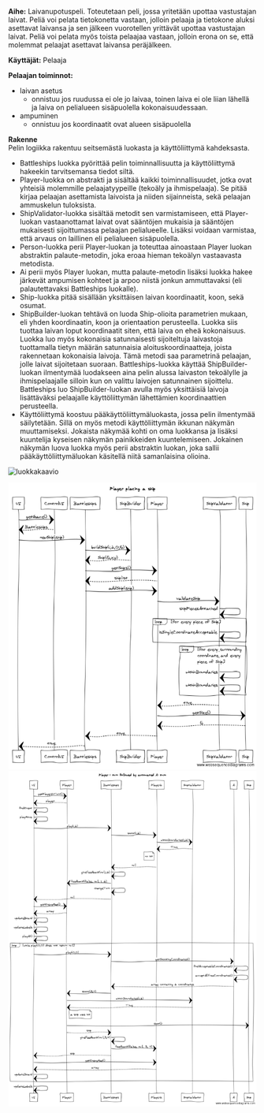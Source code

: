 **Aihe:** Laivanupotuspeli. Toteutetaan peli, jossa yritetään upottaa vastustajan laivat. Peliä voi pelata tietokonetta vastaan, jolloin pelaaja ja tietokone aluksi asettavat laivansa ja sen jälkeen vuorotellen yrittävät upottaa vastustajan laivat. Peliä voi pelata myös toista pelaajaa vastaan, jolloin erona on se, että molemmat pelaajat asettavat laivansa peräjälkeen.

**Käyttäjät:** Pelaaja

**Pelaajan toiminnot:**

  * laivan asetus
    * onnistuu jos ruudussa ei ole jo laivaa, toinen laiva ei ole liian lähellä ja laiva on pelialueen sisäpuolella kokonaisuudessaan.
  * ampuminen
    * onnistuu jos koordinaatit ovat alueen sisäpuolella

**Rakenne**  
Pelin logiikka rakentuu seitsemästä luokasta ja käyttöliittymä kahdeksasta. 
* Battleships luokka pyörittää pelin toiminnallisuutta ja käyttöliittymä hakeekin tarvitsemansa tiedot siltä. 
* Player-luokka on abstrakti ja sisältää kaikki toiminnallisuudet, jotka ovat yhteisiä molemmille pelaajatyypeille (tekoäly ja ihmispelaaja). Se pitää kirjaa pelaajan asettamista laivoista ja niiden sijainneista, sekä pelaajan ammuskelun tuloksista. 
* ShipValidator-luokka sisältää metodit sen varmistamiseen, että Player-luokan vastaanottamat laivat ovat sääntöjen mukaisia ja sääntöjen mukaisesti sijoittumassa pelaajan pelialueelle. Lisäksi voidaan varmistaa, että arvaus on laillinen eli pelialueen sisäpuolella.
* Person-luokka perii Player-luokan ja toteuttaa ainoastaan Player luokan abstraktin palaute-metodin, joka eroaa hieman tekoälyn vastaavasta metodista.
* Ai perii myös Player luokan, mutta palaute-metodin lisäksi luokka hakee järkevät ampumisen kohteet ja arpoo niistä jonkun ammuttavaksi (eli palautettavaksi Battleships luokalle). 
* Ship-luokka pitää sisällään yksittäisen laivan koordinaatit, koon, sekä osumat. 
* ShipBuilder-luokan tehtävä on luoda Ship-olioita parametrien mukaan, eli yhden koordinaatin, koon ja orientaation perusteella. Luokka siis tuottaa laivan loput koordinaatit siten, että laiva on eheä kokonaisuus. Luokka luo myös kokonaisia satunnaisesti sijoiteltuja laivastoja tuottamalla tietyn määrän satunnaisia aloituskoordinaatteja, joista rakennetaan kokonaisia laivoja. Tämä metodi saa parametrinä pelaajan, jolle laivat sijoitetaan suoraan. Battleships-luokka käyttää ShipBuilder-luokan ilmentymää luodakseen aina pelin alussa laivaston tekoälylle ja ihmispelaajalle silloin kun on valittu laivojen satunnainen sijoittelu. Battleships luo ShipBuilder-luokan avulla myös yksittäisiä laivoja lisättäväksi pelaajalle käyttöliittymän lähettämien koordinaattien perusteella.
* Käyttöliittymä koostuu pääkäyttöliittymäluokasta, jossa pelin ilmentymää säilytetään. Sillä on myös metodi käyttöliittymän ikkunan näkymän muuttamiseksi. Jokaista näkymää kohti on oma luokkansa ja lisäksi kuuntelija kyseisen näkymän painikkeiden kuuntelemiseen. Jokainen näkymän luova luokka myös perii abstraktin luokan, joka sallii pääkäyttöliittymäluokan käsitellä niitä samanlaisina olioina. 

![luokkakaavio](http://yuml.me/09ad3fb5)

![sekvenssikaavio - laivan asettaminen](https://github.com/Sadelise/Battleships/blob/master/dokumentaatio/playerPlacingShip.png)
![sekvenssikaavio - Pelaaja 1:sen vuoro, jota seuraa automaattinen tekoälyn vuoro](https://github.com/Sadelise/Battleships/blob/master/dokumentaatio/turnPlayed.png)
